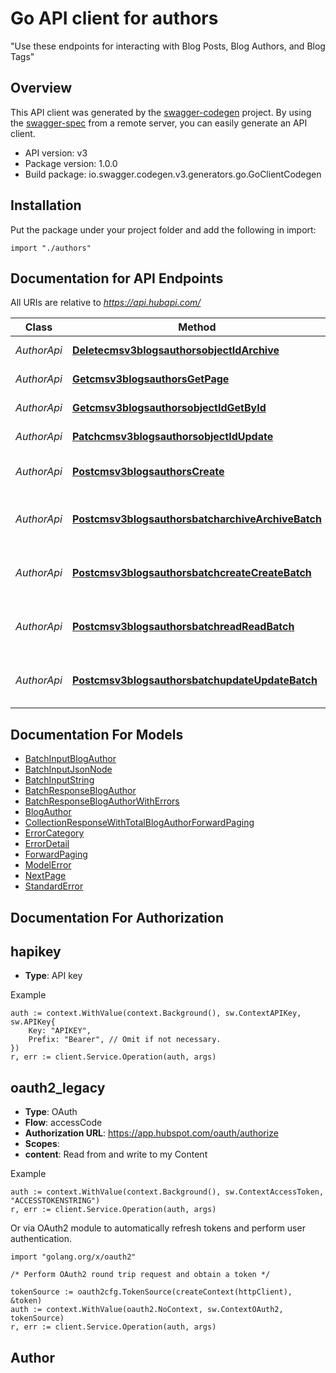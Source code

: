 # Go API client for authors

\"Use these endpoints for interacting with Blog Posts, Blog Authors, and Blog Tags\"

## Overview
This API client was generated by the [swagger-codegen](https://github.com/swagger-api/swagger-codegen) project.  By using the [swagger-spec](https://github.com/swagger-api/swagger-spec) from a remote server, you can easily generate an API client.

- API version: v3
- Package version: 1.0.0
- Build package: io.swagger.codegen.v3.generators.go.GoClientCodegen

## Installation
Put the package under your project folder and add the following in import:
```golang
import "./authors"
```

## Documentation for API Endpoints

All URIs are relative to *https://api.hubapi.com/*

Class | Method | HTTP request | Description
------------ | ------------- | ------------- | -------------
*AuthorApi* | [**Deletecmsv3blogsauthorsobjectIdArchive**](docs/AuthorApi.md#deletecmsv3blogsauthorsobjectidarchive) | **Delete** /cms/v3/blogs/authors/{objectId} | Delete a Blog Author
*AuthorApi* | [**Getcmsv3blogsauthorsGetPage**](docs/AuthorApi.md#getcmsv3blogsauthorsgetpage) | **Get** /cms/v3/blogs/authors | Get all Blog Authors
*AuthorApi* | [**Getcmsv3blogsauthorsobjectIdGetById**](docs/AuthorApi.md#getcmsv3blogsauthorsobjectidgetbyid) | **Get** /cms/v3/blogs/authors/{objectId} | Retrieve a Blog Author
*AuthorApi* | [**Patchcmsv3blogsauthorsobjectIdUpdate**](docs/AuthorApi.md#patchcmsv3blogsauthorsobjectidupdate) | **Patch** /cms/v3/blogs/authors/{objectId} | Update a Blog Author
*AuthorApi* | [**Postcmsv3blogsauthorsCreate**](docs/AuthorApi.md#postcmsv3blogsauthorscreate) | **Post** /cms/v3/blogs/authors | Create a new Blog Author
*AuthorApi* | [**Postcmsv3blogsauthorsbatcharchiveArchiveBatch**](docs/AuthorApi.md#postcmsv3blogsauthorsbatcharchivearchivebatch) | **Post** /cms/v3/blogs/authors/batch/archive | Archive a batch of Blog Authors
*AuthorApi* | [**Postcmsv3blogsauthorsbatchcreateCreateBatch**](docs/AuthorApi.md#postcmsv3blogsauthorsbatchcreatecreatebatch) | **Post** /cms/v3/blogs/authors/batch/create | Create a batch of Blog Authors
*AuthorApi* | [**Postcmsv3blogsauthorsbatchreadReadBatch**](docs/AuthorApi.md#postcmsv3blogsauthorsbatchreadreadbatch) | **Post** /cms/v3/blogs/authors/batch/read | Retrieve a batch of Blog Authors
*AuthorApi* | [**Postcmsv3blogsauthorsbatchupdateUpdateBatch**](docs/AuthorApi.md#postcmsv3blogsauthorsbatchupdateupdatebatch) | **Post** /cms/v3/blogs/authors/batch/update | Update a batch of Blog Authors

## Documentation For Models

 - [BatchInputBlogAuthor](docs/BatchInputBlogAuthor.md)
 - [BatchInputJsonNode](docs/BatchInputJsonNode.md)
 - [BatchInputString](docs/BatchInputString.md)
 - [BatchResponseBlogAuthor](docs/BatchResponseBlogAuthor.md)
 - [BatchResponseBlogAuthorWithErrors](docs/BatchResponseBlogAuthorWithErrors.md)
 - [BlogAuthor](docs/BlogAuthor.md)
 - [CollectionResponseWithTotalBlogAuthorForwardPaging](docs/CollectionResponseWithTotalBlogAuthorForwardPaging.md)
 - [ErrorCategory](docs/ErrorCategory.md)
 - [ErrorDetail](docs/ErrorDetail.md)
 - [ForwardPaging](docs/ForwardPaging.md)
 - [ModelError](docs/ModelError.md)
 - [NextPage](docs/NextPage.md)
 - [StandardError](docs/StandardError.md)

## Documentation For Authorization

## hapikey
- **Type**: API key 

Example
```golang
auth := context.WithValue(context.Background(), sw.ContextAPIKey, sw.APIKey{
	Key: "APIKEY",
	Prefix: "Bearer", // Omit if not necessary.
})
r, err := client.Service.Operation(auth, args)
```
## oauth2_legacy
- **Type**: OAuth
- **Flow**: accessCode
- **Authorization URL**: https://app.hubspot.com/oauth/authorize
- **Scopes**: 
 - **content**: Read from and write to my Content

Example
```golang
auth := context.WithValue(context.Background(), sw.ContextAccessToken, "ACCESSTOKENSTRING")
r, err := client.Service.Operation(auth, args)
```

Or via OAuth2 module to automatically refresh tokens and perform user authentication.
```golang
import "golang.org/x/oauth2"

/* Perform OAuth2 round trip request and obtain a token */

tokenSource := oauth2cfg.TokenSource(createContext(httpClient), &token)
auth := context.WithValue(oauth2.NoContext, sw.ContextOAuth2, tokenSource)
r, err := client.Service.Operation(auth, args)
```

## Author


